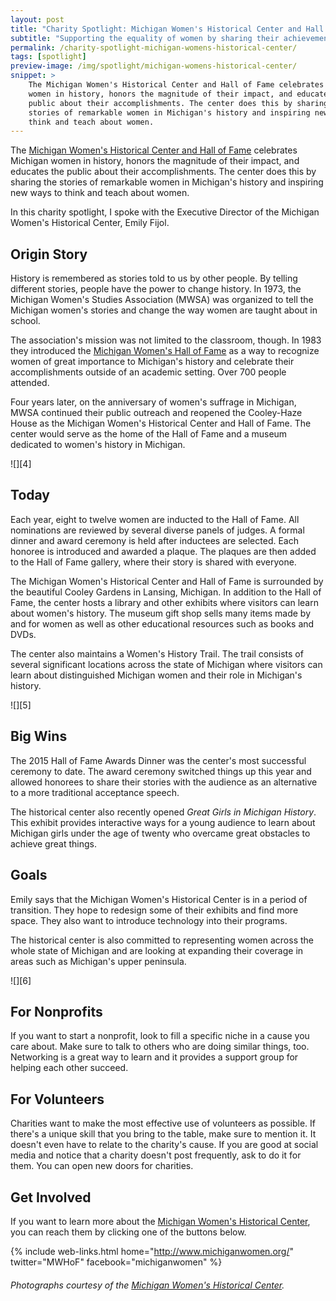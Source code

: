 ```yaml
---
layout: post
title: "Charity Spotlight: Michigan Women's Historical Center and Hall of Fame"
subtitle: "Supporting the equality of women by sharing their achievements in Michigan's history."
permalink: /charity-spotlight-michigan-womens-historical-center/
tags: [spotlight]
preview-image: /img/spotlight/michigan-womens-historical-center/
snippet: >
    The Michigan Women's Historical Center and Hall of Fame celebrates Michigan
    women in history, honors the magnitude of their impact, and educates the
    public about their accomplishments. The center does this by sharing the
    stories of remarkable women in Michigan's history and inspiring new ways to
    think and teach about women.
---
```


The [Michigan Women's Historical Center and Hall of Fame][1] celebrates Michigan women in history, honors the magnitude of their impact, and educates the public about their accomplishments. The center does this by sharing the stories of remarkable women in Michigan's history and inspiring new ways to think and teach about women.

In this charity spotlight, I spoke with the Executive Director of the Michigan Women's Historical Center, Emily Fijol.

## Origin Story

History is remembered as stories told to us by other people. By telling different stories, people have the power to change history. In 1973, the Michigan Women's Studies Association (MWSA) was organized to tell the Michigan women's stories and change the way women are taught about in school.

The association's mission was not limited to the classroom, though. In 1983 they introduced the [Michigan Women's Hall of Fame][3] as a way to recognize women of great importance to Michigan's history and celebrate their accomplishments outside of an academic setting. Over 700 people attended.

Four years later, on the anniversary of women's suffrage in Michigan, MWSA continued their public outreach and reopened the Cooley-Haze House as the Michigan Women's Historical Center and Hall of Fame. The center would serve as the home of the Hall of Fame and a museum dedicated to women's history in Michigan.

![][4]

## Today

Each year, eight to twelve women are inducted to the Hall of Fame. All nominations are reviewed by several diverse panels of judges. A formal dinner and award ceremony is held after inductees are selected. Each honoree is introduced and awarded a plaque. The plaques are then added to the Hall of Fame gallery, where their story is shared with everyone.

The Michigan Women's Historical Center and Hall of Fame is surrounded by the beautiful Cooley Gardens in Lansing, Michigan. In addition to the Hall of Fame, the center hosts a library and other exhibits where visitors can learn about women's history. The museum gift shop sells many items made by and for women as well as other educational resources such as books and DVDs.

The center also maintains a Women's History Trail. The trail consists of several significant locations across the state of Michigan where visitors can learn about distinguished Michigan women and their role in Michigan's history.

![][5]

## Big Wins

The 2015 Hall of Fame Awards Dinner was the center's most successful ceremony to date. The award ceremony switched things up this year and allowed honorees to share their stories with the audience as an alternative to a more traditional acceptance speech.

The historical center also recently opened *Great Girls in Michigan History*. This exhibit provides interactive ways for a young audience to learn about Michigan girls under the age of twenty who overcame great obstacles to achieve great things.

## Goals

Emily says that the Michigan Women's Historical Center is in a period of transition. They hope to redesign some of their exhibits and find more space. They also want to introduce technology into their programs.

The historical center is also committed to representing women across the whole state of Michigan and are looking at expanding their coverage in areas such as Michigan's upper peninsula.

![][6]

## For Nonprofits

If you want to start a nonprofit, look to fill a specific niche in a cause you care about. Make sure to talk to others who are doing similar things, too. Networking is a great way to learn and it provides a support group for helping each other succeed.

## For Volunteers

Charities want to make the most effective use of volunteers as possible. If there's a unique skill that you bring to the table, make sure to mention it. It doesn't even have to relate to the charity's cause. If you are good at social media and notice that a charity doesn't post frequently, ask to do it for them. You can open new doors for charities.

## Get Involved

If you want to learn more about the [Michigan Women's Historical Center][1], you can reach them by clicking one of the buttons below.

{% include web-links.html home="http://www.michiganwomen.org/" twitter="MWHoF" facebook="michiganwomen" %}

###### Photographs courtesy of the [Michigan Women's Historical Center][2].



[1]: http://www.michiganwomen.org/ "Michigan Women's Historical Center Homepage"
[2]: https://www.facebook.com/michiganwomen/ "Michigan Women's Historical Center on Facebook"
[3]: http://www.michiganwomen.org/hall_of_fame.aspx "Michigan Women's Hall of Fame"
